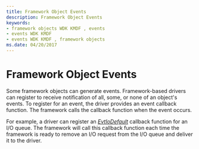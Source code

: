 ```yaml
---
title: Framework Object Events
description: Framework Object Events
keywords:
- framework objects WDK KMDF , events
- events WDK KMDF
- events WDK KMDF , framework objects
ms.date: 04/20/2017
---
```


# Framework Object Events





Some framework objects can generate events. Framework-based drivers can register to receive notification of all, some, or none of an object's events. To register for an event, the driver provides an event callback function. The framework calls the callback function when the event occurs.

For example, a driver can register an [*EvtIoDefault*](/windows-hardware/drivers/ddi/wdfio/nc-wdfio-evt_wdf_io_queue_io_default) callback function for an I/O queue. The framework will call this callback function each time the framework is ready to remove an I/O request from the I/O queue and deliver it to the driver.

 

